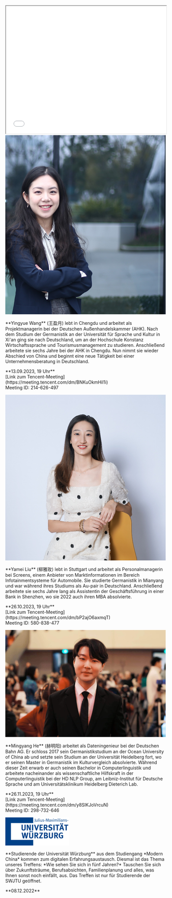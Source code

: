 <iframe style="width:100%; height: 400px;" src="slideshow/slideshow.html"></iframe>

<div class="row">
  <img class="img-left" src="images/wang_yingyue.jpg"/>

  <p class="text-right" markdown="1">
**Yingyue Wang** (王盈月) lebt in Chengdu und arbeitet als Projektmanagerin bei der Deutschen Außenhandelskammer (AHK). Nach dem Studium der Germanistik an der Universität für Sprache und Kultur in Xi'an ging sie nach Deutschland, um an der Hochschule Konstanz Wirtschaftssprache und Tourismusmanagement zu studieren. Anschließend arbeitete sie sechs Jahre bei der AHK in Chengdu. Nun nimmt sie wieder Abschied von China und beginnt eine neue Tätigkeit bei einer Unternehmensberatung in Deutschland.
  </p>
  <p class="text-right" markdown="1">
  **13.09.2023, 19 Uhr**<br>[Link zum Tencent-Meeting](https://meeting.tencent.com/dm/BNKuOkmHil1i)<br>Meeting ID: 214-626-497
  </p>
</div>


<div class='row'>
  <img class="img-left" src="images/liu_yamei.jpg"/>
  <p class='text-right' markdown='1'>
  **Yamei Liu** (柳雅玫) lebt in Stuttgart und arbeitet als Personalmanagerin bei Screens, einem Anbieter von Marktinformationen im Bereich Infotainmentsysteme für Automobile. Sie studierte Germanistik in Mianyang und war während ihres Studiums als Au-pair in Deutschland. Anschließend arbeitete sie sechs Jahre lang als Assistentin der Geschäftsführung in einer Bank in Shenzhen, wo sie 2022 auch ihren MBA absolvierte.
  </p>
  <p class="text-right" markdown="1">
  **26.10.2023, 19 Uhr**<br>[Link zum Tencent-Meeting](https://meeting.tencent.com/dm/bP2ajO6axmqT)<br>Meeting ID: 580-838-477
  </p>
</div>

<div class='row'>
  <img class="img-left" src="images/he_mingyang.jpg"/>
  <p class='text-right' markdown='1'>
  **Mingyang He** (赫明阳) arbeitet als Dateningenieur bei der Deutschen Bahn AG. Er schloss 2017 sein Germanistikstudium an der Ocean University of China ab und setzte sein Studium an der Universität Heidelberg fort, wo er seinen Master in Germanistik im Kulturvergleich absolvierte. Während dieser Zeit erwarb er auch seinen Bachelor in Computerlinguistik und arbeitete nacheinander als wissenschaftliche Hilfskraft in der Computerlinguistik bei der HD NLP Group, am Leibniz-Institut für Deutsche Sprache und am Universitätsklinikum Heidelberg Dieterich Lab.
  </p>
  <p class="text-right" markdown="1">
  **26.11.2023, 19 Uhr**<br>[Link zum Tencent-Meeting](https://meeting.tencent.com/dm/y8SlKJoVrcuN)<br>Meeting ID: 298-732-646
  </p>
</div>

<div class="row">

  <img src="images/logo-uni-wuerzburg.png" class="img-left" />

  <p class="text-right" markdown="1">
  **Studierende der Universität Würzburg** aus dem Studiengang *Modern China* kommen zum digitalen Erfahrungsaustausch. Diesmal ist das Thema unseres Treffens: *Wie sehen Sie sich in fünf Jahren?* Tauschen Sie sich über Zukunftsträume, Berufsabsichten, Familienplanung und alles, was Ihnen sonst noch einfällt, aus. Das Treffen ist nur für Studierende der SWJTU geöffnet. 
  </p>
  <p class="text-right" markdown="1">
  **08.12.2022**
  </p>
</div>
